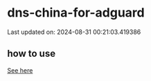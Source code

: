 # dns-china-for-adguard

Last updated on: 2024-08-31 00:21:03.419386

## how to use

[See here](https://github.com/AdguardTeam/AdGuardHome/wiki/Configuration#upstreams-from-file)
